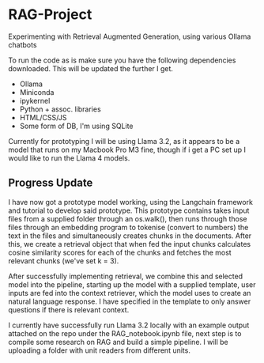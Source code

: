 # RAG-Project
Experimenting with Retrieval Augmented Generation, using various Ollama chatbots

To run the code as is make sure you have the following dependencies downloaded. This will be updated the further I get.

- Ollama
- Miniconda
- ipykernel
- Python + assoc. libraries
- HTML/CSS/JS
- Some form of DB, I'm using SQLite

Currently for prototyping I will be using Llama 3.2, as it appears to be a model that runs on my Macbook Pro M3 fine, though if i get a PC set up I would like to run the Llama 4 models.

## Progress Update

I have now got a prototype model working, using the Langchain framework and tutorial to develop said prototype. This prototype contains takes input files from a supplied folder through an os.walk(), then runs through those files through an embedding program to tokenise (convert to numbers) the text in the files and simultaneously creates chunks in the documents. After this, we create a retrieval object that when fed the input chunks calculates cosine similarity scores for each of the chunks and fetches the most relevant chunks (we've set k = 3).

After successfully implementing retrieval, we combine this and selected model into the pipeline, starting up the model with a supplied template, user inputs are fed into the context retriever, which the model uses to create an natural language response. I have specified in the template to only answer questions if there is relevant context.

I currently have successfully run Llama 3.2 locally with an example output attached on the repo under the RAG_notebook.ipynb file, next step is to compile some research on RAG and build a simple pipeline. I will be uploading a folder with unit readers from different units.
